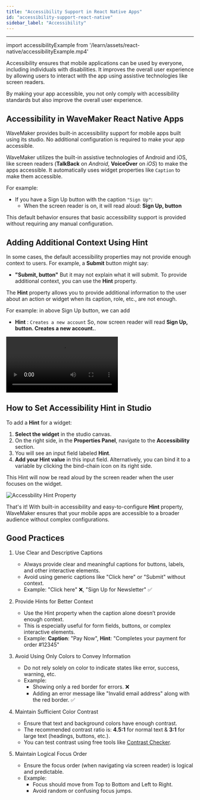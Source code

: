 ```yaml
---
title: "Accessibility Support in React Native Apps"
id: "accessibility-support-react-native"
sidebar_label: "Accessibility"
---
```

---

import accessibilityExample from '/learn/assets/react-native/accessibilityExample.mp4'

Accessibility ensures that mobile applications can be used by everyone, including individuals with disabilities. It improves the overall user experience by allowing users to interact with the app using assistive technologies like screen readers.

By making your app accessible, you not only comply with accessibility standards but also improve the overall user experience.

## Accessibility in WaveMaker React Native Apps

WaveMaker provides built-in accessibility support for mobile apps built using its studio. No additional configuration is required to make your app accessible.

WaveMaker utilizes the built-in assistive technologies of Android and iOS, like screen readers (**TalkBack** on *Android*, **VoiceOver** on *iOS*) to make the apps accessible. It automatically uses widget properties like `Caption` to make them accessible.

For example:
- If you have a Sign Up button with the caption `"Sign Up"`:
   - When the screen reader is on, it will read aloud: **Sign Up, button**

This default behavior ensures that basic accessibility support is provided without requiring any manual configuration.

## Adding Additional Context Using Hint

In some cases, the default accessibility properties may not provide enough context to users. For example, a **Submit** button might say: 
- **"Submit, button"**
But it may not explain what it will submit. To provide additional context, you can use the **Hint** property.

The **Hint** property allows you to provide additional information to the user about an action or widget when its caption, role, etc., are not enough.

For example: in above Sign Up button, we can add
- **Hint** : `Creates a new account`
So, now screen reader will read **Sign Up, button. Creates a new account.**.

<div class="text--center">
    <video style={{width:300}} controls>
        <source src={accessibilityExample} />
    </video>
</div>

## How to Set Accessibility Hint in Studio

To add a **Hint** for a widget:

1. **Select the widget** in the studio canvas.
2. On the right side, in the **Properties Panel**, navigate to the **Accessibility** section.
3. You will see an input field labeled **Hint**.
4. **Add your Hint value** in this input field. Alternatively, you can bind it to a variable by clicking the bind-chain icon on its right side.

This Hint will now be read aloud by the screen reader when the user focuses on the widget.

![Accessbility Hint Property](/learn/assets/react-native/accessibiltyHint.png)

That's it! With built-in accessibility and easy-to-configure **Hint** property, WaveMaker ensures that your mobile apps are accessible to a broader audience without complex configurations.

## Good Practices

1. Use Clear and Descriptive Captions
    - Always provide clear and meaningful captions for buttons, labels, and other interactive elements.
    - Avoid using generic captions like "Click here" or "Submit" without context.
    - Example: "Click here" ❌, "Sign Up for Newsletter" ✅

2. Provide Hints for Better Context
    - Use the Hint property when the caption alone doesn’t provide enough context.
    - This is especially useful for form fields, buttons, or complex interactive elements.
    - Example: **Caption**: "Pay Now", **Hint**: "Completes your payment for order #12345"

3. Avoid Using Only Colors to Convey Information
    - Do not rely solely on color to indicate states like error, success, warning, etc.
    - Example:
        - Showing only a red border for errors. ❌
        - Adding an error message like "Invalid email address" along with the red border. ✅

4. Maintain Sufficient Color Contrast
    - Ensure that text and background colors have enough contrast.
    - The recommended contrast ratio is: **4.5:1** for normal text & **3:1** for large text (headings, buttons, etc.).
    - You can test contrast using free tools like [Contrast Checker](https://webaim.org/resources/contrastchecker/).

5. Maintain Logical Focus Order
    - Ensure the focus order (when navigating via screen reader) is logical and predictable.
    - Example:
        - Focus should move from Top to Bottom and Left to Right.
        - Avoid random or confusing focus jumps.
